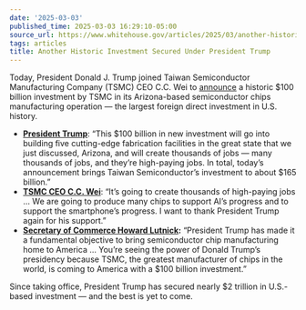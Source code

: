 ```yaml
---
date: '2025-03-03'
published_time: 2025-03-03 16:29:10-05:00
source_url: https://www.whitehouse.gov/articles/2025/03/another-historic-investment-secured-under-president-trump/
tags: articles
title: Another Historic Investment Secured Under President Trump
---
```

 
Today, President Donald J. Trump joined Taiwan Semiconductor
Manufacturing Company (TSMC) CEO C.C. Wei to
[announce](https://x.com/RapidResponse47/status/1896648385542963549) a
historic $100 billion investment by TSMC in its Arizona-based
semiconductor chips manufacturing operation — the largest foreign direct
investment in U.S. history.

-   [**President
    Trump**](https://x.com/RapidResponse47/status/1896648385542963549):
    “This $100 billion in new investment will go into building five
    cutting-edge fabrication facilities in the great state that we just
    discussed, Arizona, and will create thousands of jobs — many
    thousands of jobs, and they’re high-paying jobs. In total, today’s
    announcement brings Taiwan Semiconductor’s investment to about $165
    billion.”
-   [**TSMC CEO C.C.
    Wei**](https://x.com/RapidResponse47/status/1896651175388389764):
    “It’s going to create thousands of high-paying jobs … We are going
    to produce many chips to support AI’s progress and to support the
    smartphone’s progress. I want to thank President Trump again for his
    support.”
-   [**Secretary of Commerce Howard
    Lutnick**](https://x.com/RapidResponse47/status/1896650482749489551)**:**
    “President Trump has made it a fundamental objective to bring
    semiconductor chip manufacturing home to America … You’re seeing the
    power of Donald Trump’s presidency because TSMC, the greatest
    manufacturer of chips in the world, is coming to America with a $100
    billion investment.”

Since taking office, President Trump has secured nearly $2 trillion in
U.S.-based investment — and the best is yet to come.

